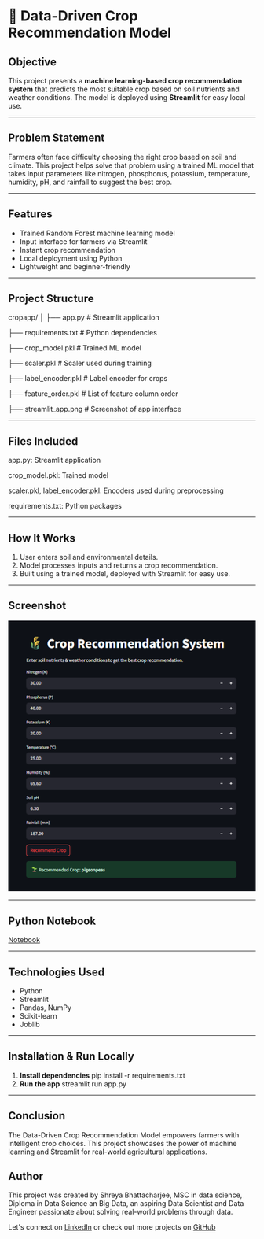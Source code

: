 # 🌾 Data-Driven Crop Recommendation Model

##  Objective

This project presents a **machine learning-based crop recommendation system** that predicts the most suitable crop based on soil nutrients and weather conditions. The model is deployed using **Streamlit** for easy local use.

---

##  Problem Statement

Farmers often face difficulty choosing the right crop based on soil and climate. This project helps solve that problem using a trained ML model that takes input parameters like nitrogen, phosphorus, potassium, temperature, humidity, pH, and rainfall to suggest the best crop.

---

## Features

- Trained Random Forest machine learning model
- Input interface for farmers via Streamlit
- Instant crop recommendation
-  Local deployment using Python
-  Lightweight and beginner-friendly

---

## Project Structure
cropapp/
│
├── app.py # Streamlit application

├── requirements.txt # Python dependencies

├── crop_model.pkl # Trained ML model

├── scaler.pkl # Scaler used during training

├── label_encoder.pkl # Label encoder for crops

├── feature_order.pkl # List of feature column order

├── streamlit_app.png # Screenshot of app interface

---
## Files Included
app.py: Streamlit application

crop_model.pkl: Trained model

scaler.pkl, label_encoder.pkl: Encoders used during preprocessing

requirements.txt: Python packages

---

## How It Works

1. User enters soil and environmental details.
2. Model processes inputs and returns a crop recommendation.
3. Built using a trained model, deployed with Streamlit for easy use.

---

##  Screenshot

![App Screenshot](https://github.com/bhshre/Data-Driven-Crop-Recommendation-Model/blob/main/streamlit_app.png)

---

## Python Notebook 
[Notebook](https://github.com/bhshre/Data-Driven-Crop-Recommendation-Model/blob/main/Crop_Recommendation_System_.ipynb)

---

##  Technologies Used

- Python
- Streamlit
- Pandas, NumPy
- Scikit-learn
- Joblib

---

##  Installation & Run Locally

1. **Install dependencies**
pip install -r requirements.txt
2. **Run the app**
streamlit run app.py

---

## **Conclusion**
The Data-Driven Crop Recommendation Model empowers farmers with intelligent crop choices. This project showcases the power of machine learning and Streamlit for real-world agricultural applications.

## **Author**
This project was created by Shreya Bhattacharjee, MSC in data science, Diploma in Data Science an Big Data, an aspiring Data Scientist and Data Engineer passionate about solving real-world problems through data.

Let's connect on [LinkedIn](https://www.linkedin.com/in/shreya-bhattacharjee-47b01129a/) or check out more projects on [GitHub](https://github.com/bhshre)




